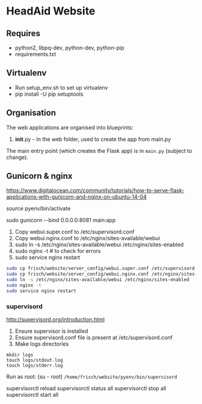 # HeadAid Website

## Requires
* python2, libpq-dev, python-dev, python-pip
* requirements.txt


## Virtualenv
* Run setup_env.sh to set up virtualenv
* pip install -U pip setuptools

## Organisation

The web applications are organised into blueprints:
1) __init__.py - In the web folder, used to create the app from main.py

The main entry point (which creates the Flask app) is in `main.py` (subject to change).


## Gunicorn & nginx

https://www.digitalocean.com/community/tutorials/how-to-serve-flask-applications-with-gunicorn-and-nginx-on-ubuntu-14-04

source pyenv/bin/activate

sudo gunicorn --bind 0.0.0.0:8081 main:app

1. Copy webui.super.conf to /etc/supervisord.conf
2. Copy webui.nginx.conf to /etc/nginx/sites-available/webui
3. sudo ln -s /etc/nginx/sites-available/webui /etc/nginx/sites-enabled
4. sudo nginx -t # to check for errors
5. sudo service nginx restart

``` bash
sudo cp frisch/website/server_config/webui.super.conf /etc/supervisord.conf
sudo cp frisch/website/server_config/webui.nginx.conf /etc/nginx/sites-available/webui
sudo ln -s /etc/nginx/sites-available/webui /etc/nginx/sites-enabled
sudo nginx -t
sudo service nginx restart
```


### supervisord

http://supervisord.org/introduction.html

1. Ensure supervisor is installed
2. Ensure supervisord.conf file is present at /etc/supervisord.conf
3. Make logs directories
```
mkdir logs
touch logs/stdout.log
touch logs/stderr.log
```

Run as root: (su - root)
`/home/frisch/website/pyenv/bin/supervisord`

supervisorctl reload
supervisorctl status all
supervisorctl stop all
supervisorctl start all
